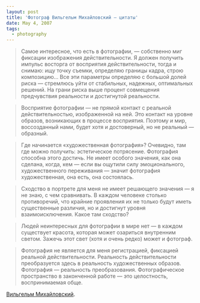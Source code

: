 ```yaml
---
layout: post
title: 'Фотограф Вильгельм Михайловский — цитаты'
date: May 4, 2007
tags:
  - photography
---
```


> Самое интересное, что есть в фотографии, — собственно миг фиксации изображения действительности. Я должен получить импульс восторга от восприятия действительности, тогда и снимаю: ищу точку съемки, определяю границы кадра, строю композицию… Все эти параметры определяю с большой долей риска — стремлюсь уйти от стабильных, надежных, оптимальных решений. На грани риска выше процент совмещения предчувствия реальности и достигнутой реальности.

<!--more-->

> Восприятие фотографии — не прямой контакт с реальной действительностью, изображенной на ней. Это контакт на уровне образов, возникающих в процессе восприятия. Поэтому и мир, воссозданный нами, будет хотя и достоверный, но не реальный — образный.

> Где начинается «художественная фотография»? Очевидно, там где можно получить: эстетическое потрясение. Фотография способна этого достичь. Не имеет особого значения, как она сделана, когда, кем — если вы ощутили силу эмоционального, художественного переживания — значит фотография художественная, она есть, она состоялась.

> Сходство в портрете для меня не имеет решающего значения — я не знаю, с чем сравнивать. В каждом человеке столько противоречий, что крайние проявления их не только будут иметь существенные различия, но и достигнут уровня взаимоисключения. Какое там сходство?

> Людей неинтересных для фотографии в мире нет — в каждом существует красота, которая может озариться внутренним светом. Зажечь этот свет (хотя и очень редко) может и фотограф.

> Фотография не является для меня регистрацией, фиксацией реальной действительности. Реальность действительности преобразуется здесь в реальность художественных образов. Фотография — реальность преобразования. Фотографическое пространство в законченной работе — это целостность, воспринимаемая обще.

[Вильгельм Михайловский](http://www.photoweb.ru/prophoto/biblioteka/Photograph/Mihaylovskiy/photo.htm).
